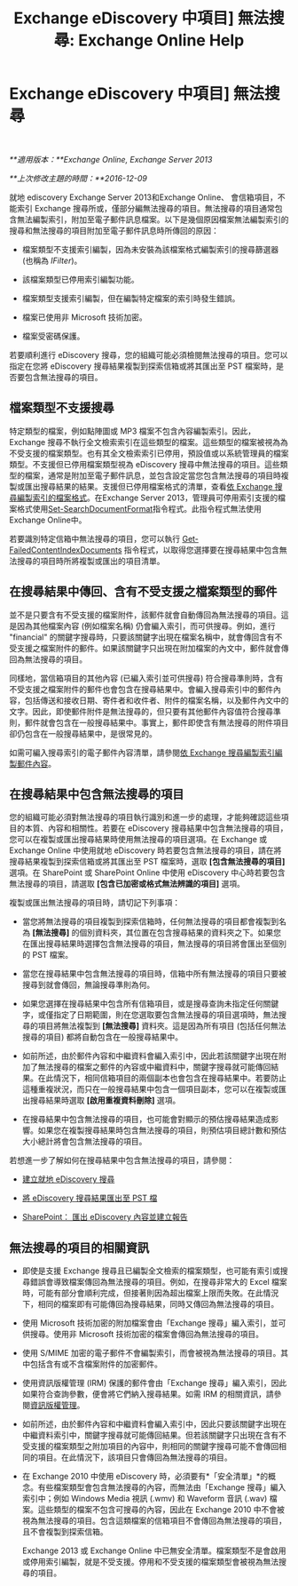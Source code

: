 ﻿---
title: 'Exchange eDiscovery 中項目] 無法搜尋: Exchange Online Help'
TOCTitle: Exchange eDiscovery 中項目] 無法搜尋
ms:assetid: 32550081-9af9-474b-ae7b-28f1e68cad41
ms:mtpsurl: https://technet.microsoft.com/zh-tw/library/Dn602498(v=EXCHG.150)
ms:contentKeyID: 61071984
ms.date: 05/23/2018
mtps_version: v=EXCHG.150
ms.translationtype: MT
---

# Exchange eDiscovery 中項目\] 無法搜尋

 

_**適用版本：**Exchange Online, Exchange Server 2013_

_**上次修改主題的時間：**2016-12-09_

就地 ediscovery Exchange Server 2013和Exchange Online、 會信箱項目，不能索引 Exchange 搜尋所或，僅部分編無法搜尋的項目。無法搜尋的項目通常包含無法編製索引，附加至電子郵件訊息檔案。以下是幾個原因檔案無法編製索引的搜尋和無法搜尋的項目附加至電子郵件訊息時所傳回的原因：

  - 檔案類型不支援索引編製，因為未安裝為該檔案格式編製索引的搜尋篩選器 (也稱為 *IFilter*)。

  - 該檔案類型已停用索引編製功能。

  - 檔案類型支援索引編製，但在編製特定檔案的索引時發生錯誤。

  - 檔案已使用非 Microsoft 技術加密。

  - 檔案受密碼保護。

若要順利進行 eDiscovery 搜尋，您的組織可能必須檢閱無法搜尋的項目。您可以指定在您將 eDiscovery 搜尋結果複製到探索信箱或將其匯出至 PST 檔案時，是否要包含無法搜尋的項目。

## 檔案類型不支援搜尋

特定類型的檔案，例如點陣圖或 MP3 檔案不包含內容編製索引。因此，Exchange 搜尋不執行全文檢索索引在這些類型的檔案。這些類型的檔案被視為為不受支援的檔案類型。也有其全文檢索索引已停用，預設值或以系統管理員的檔案類型。不支援但已停用檔案類型視為 eDiscovery 搜尋中無法搜尋的項目。這些類型的檔案，通常是附加至電子郵件訊息，並包含設定當您包含無法搜尋的項目時複製或匯出搜尋結果的結果。支援但已停用檔案格式的清單，查看[依 Exchange 搜尋編製索引的檔案格式](file-formats-indexed-by-exchange-search-exchange-2013-help.md)。在Exchange Server 2013，管理員可停用索引支援的檔案格式使用[Set-SearchDocumentFormat](https://technet.microsoft.com/zh-tw/library/jj873756\(v=exchg.150\))指令程式。此指令程式無法使用Exchange Online中。

若要識別特定信箱中無法搜尋的項目，您可以執行 [Get-FailedContentIndexDocuments](https://technet.microsoft.com/zh-tw/library/dd351154\(v=exchg.150\)) 指令程式，以取得您選擇要在搜尋結果中包含無法搜尋的項目時所將複製或匯出的項目清單。

## 在搜尋結果中傳回、含有不受支援之檔案類型的郵件

並不是只要含有不受支援的檔案附件，該郵件就會自動傳回為無法搜尋的項目。這是因為其他檔案內容 (例如檔案名稱) 仍會編入索引，而可供搜尋。例如，進行 "financial" 的關鍵字搜尋時，只要該關鍵字出現在檔案名稱中，就會傳回含有不受支援之檔案附件的郵件。如果該關鍵字只出現在附加檔案的內文中，郵件就會傳回為無法搜尋的項目。

同樣地，當信箱項目的其他內容 (已編入索引並可供搜尋) 符合搜尋準則時，含有不受支援之檔案附件的郵件也會包含在搜尋結果中。會編入搜尋索引中的郵件內容，包括傳送和接收日期、寄件者和收件者、附件的檔案名稱，以及郵件內文中的文字。因此，即使郵件附件是無法搜尋的，但只要有其他郵件內容值符合搜尋準則，郵件就會包含在一般搜尋結果中。事實上，郵件即使含有無法搜尋的附件項目卻仍包含在一般搜尋結果中，是很常見的。

如需可編入搜尋索引的電子郵件內容清單，請參閱[依 Exchange 搜尋編製索引編製郵件內容](message-properties-indexed-by-exchange-search-exchange-2013-help.md)。

## 在搜尋結果中包含無法搜尋的項目

您的組織可能必須對無法搜尋的項目執行識別和進一步的處理，才能夠確認這些項目的本質、內容和相關性。若要在 eDiscovery 搜尋結果中包含無法搜尋的項目，您可以在複製或匯出搜尋結果時使用無法搜尋的項目選項。在 Exchange 或 Exchange Online 中使用就地 eDiscovery 時若要包含無法搜尋的項目，請在將搜尋結果複製到探索信箱或將其匯出至 PST 檔案時，選取 **\[包含無法搜尋的項目\]** 選項。在 SharePoint 或 SharePoint Online 中使用 eDiscovery 中心時若要包含無法搜尋的項目，請選取 **\[包含已加密或格式無法辨識的項目\]** 選項。

複製或匯出無法搜尋的項目時，請切記下列事項：

  - 當您將無法搜尋的項目複製到探索信箱時，任何無法搜尋的項目都會複製到名為 **\[無法搜尋\]** 的個別資料夾，其位置在包含搜尋結果的資料夾之下。如果您在匯出搜尋結果時選擇包含無法搜尋的項目，無法搜尋的項目將會匯出至個別的 PST 檔案。

  - 當您在搜尋結果中包含無法搜尋的項目時，信箱中所有無法搜尋的項目只要被搜尋到就會傳回，無論搜尋準則為何。

  - 如果您選擇在搜尋結果中包含所有信箱項目，或是搜尋查詢未指定任何關鍵字，或僅指定了日期範圍，則在您選取要包含無法搜尋的項目選項時，無法搜尋的項目將無法複製到 **\[無法搜尋\]** 資料夾。這是因為所有項目 (包括任何無法搜尋的項目) 都將自動包含在一般搜尋結果中。

  - 如前所述，由於郵件內容和中繼資料會編入索引中，因此若該關鍵字出現在附加了無法搜尋的檔案之郵件的內容或中繼資料中，關鍵字搜尋就可能傳回結果。在此情況下，相同信箱項目的兩個副本也會包含在搜尋結果中。若要防止這種重複狀況，而只在一般搜尋結果中包含一個項目副本，您可以在複製或匯出搜尋結果時選取 **\[啟用重複資料刪除\]** 選項。

  - 在搜尋結果中包含無法搜尋的項目，也可能會對顯示的預估搜尋結果造成影響。如果您在複製搜尋結果時包含無法搜尋的項目，則預估項目總計數和預估大小總計將會包含無法搜尋的項目。

若想進一步了解如何在搜尋結果中包含無法搜尋的項目，請參閱：

  - [建立就地 eDiscovery 搜尋](create-an-in-place-ediscovery-search-exchange-2013-help.md)

  - [將 eDiscovery 搜尋結果匯出至 PST 檔](export-ediscovery-search-results-to-a-pst-file-exchange-2013-help.md)

  - [SharePoint： 匯出 eDiscovery 內容並建立報告](https://go.microsoft.com/fwlink/p/?linkid=324757)

## 無法搜尋的項目的相關資訊

  - 即使是支援 Exchange 搜尋且已編製全文檢索的檔案類型，也可能有索引或搜尋錯誤會導致檔案傳回為無法搜尋的項目。例如，在搜尋非常大的 Excel 檔案時，可能有部分會順利完成，但接著則因為超出檔案上限而失敗。在此情況下，相同的檔案即有可能傳回為搜尋結果，同時又傳回為無法搜尋的項目。

  - 使用 Microsoft 技術加密的附加檔案會由「Exchange 搜尋」編入索引，並可供搜尋。使用非 Microsoft 技術加密的檔案會傳回為無法搜尋的項目。

  - 使用 S/MIME 加密的電子郵件不會編製索引，而會被視為無法搜尋的項目。其中包括含有或不含檔案附件的加密郵件。

  - 使用資訊版權管理 (IRM) 保護的郵件會由「Exchange 搜尋」編入索引，因此如果符合查詢參數，便會將它們納入搜尋結果。如需 IRM 的相關資訊，請參閱[資訊版權管理](information-rights-management-exchange-2013-help.md)。

  - 如前所述，由於郵件內容和中繼資料會編入索引中，因此只要該關鍵字出現在中繼資料索引中，關鍵字搜尋就可能傳回結果。但若該關鍵字只出現在含有不受支援的檔案類型之附加項目的內容中，則相同的關鍵字搜尋可能不會傳回相同的項目。在此情況下，該項目只會傳回為無法搜尋的項目。

  - 在 Exchange 2010 中使用 eDiscovery 時，必須要有*「安全清單」*的概念。有些檔案類型會包含無法搜尋的內容，而無法由「Exchange 搜尋」編入索引中；例如 Windows Media 視訊 (.wmv) 和 Waveform 音訊 (.wav) 檔案。這些類型的檔案不包含可搜尋的內容，因此在 Exchange 2010 中不會被視為無法搜尋的項目。包含這類檔案的信箱項目不會傳回為無法搜尋的項目，且不會複製到探索信箱。
    
    Exchange 2013 或 Exchange Online 中已無安全清單。檔案類型不是會啟用或停用索引編製，就是不受支援。停用和不受支援的檔案類型會被視為無法搜尋的項目。

